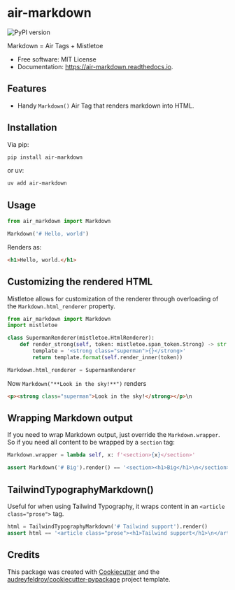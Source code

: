 # air-markdown

![PyPI version](https://img.shields.io/pypi/v/air_markdown.svg)

Markdown = Air Tags + Mistletoe

* Free software: MIT License
* Documentation: https://air-markdown.readthedocs.io.

## Features

* Handy `Markdown()` Air Tag that renders markdown into HTML.

## Installation

Via pip:

```sh
pip install air-markdown
```

or uv:

```sh
uv add air-markdown
```

## Usage

```python
from air_markdown import Markdown

Markdown('# Hello, world')
```

Renders as:

```html
<h1>Hello, world.</h1>
```

## Customizing the rendered HTML

Mistletoe allows for customization of the renderer through overloading of the `Markdown.html_renderer` property. 

```python
from air_markdown import Markdown
import mistletoe

class SupermanRenderer(mistletoe.HtmlRenderer):
    def render_strong(self, token: mistletoe.span_token.Strong) -> str:
        template = '<strong class="superman">{}</strong>'
        return template.format(self.render_inner(token))  

Markdown.html_renderer = SupermanRenderer
```

Now `Markdown("**Look in the sky!**")` renders

```html
<p><strong class="superman">Look in the sky!</strong></p>\n
```

## Wrapping Markdown output

If you need to wrap Markdown output, just override the `Markdown.wrapper`. So if you need all content to be wrapped by a `section` tag:

```python
Markdown.wrapper = lambda self, x: f'<section>{x}</section>'   

assert Markdown('# Big').render() == '<section><h1>Big</h1>\n</section>'
```

## TailwindTypographyMarkdown()

Useful for when using Tailwind Typography, it wraps content in an `<article class="prose">` tag.

```python
html = TailwindTypographyMarkdown('# Tailwind support').render()
assert html == '<article class="prose"><h1>Tailwind support</h1>\n</article>'
```

## Credits

This package was created with [Cookiecutter](https://github.com/audreyfeldroy/cookiecutter) and the [audreyfeldroy/cookiecutter-pypackage](https://github.com/audreyfeldroy/cookiecutter-pypackage) project template.

